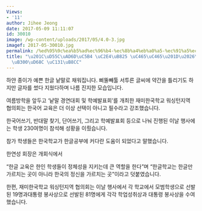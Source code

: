 ```yaml
---
Views:
- '11'
author: Jihee Jeong
date: 2017-05-09 11:11:07
id: 30010
image: /wp-content/uploads/2017/05/4.0-3.jpg
imagef: 2017-05-30010.jpg
permalink: /%ed%95%9c%ea%b5%ad%ec%96%b4-%ec%8b%a4%eb%a0%a5-%ec%91%a5%ec%91%a5%eb%82%b1%eb%a7%90%eb%8c%80%ed%9a%8c-%ec%84%b1%eb%a3%8c/
title: "\u201C\uD55C\uAD6D\uC5B4 \uC2E4\uB825 \uC465\uC465\u201D\u2026\uB0B1\uB9D0\
  \uB300\uD68C \uC131\uB8CC"
---
```


하얀 종이가 예쁜 한글 낱말로 채워집니다. 삐뚤빼툴 서투른 글씨에 약간을 틀리기도 하지만 글자를 썼다 지웠다하며 나름 진지한 모습입니다.

여름방학을 앞두고 ‘낱말 경연대회 및 학예발표회’를 개최한 재미한국학교 워싱턴지역 협의회는 한국어 교육은 더 이상 선택이 아니고 필수라고 강조했습니다.

한국어쓰기, 반대말 찾기, 단어쓰기, 그리고 학예발표회 등으로 나눠 진행된 이날 행사에는 학생 230여명이 참석해 성황을 이뤘습니다.

참가 학생들은 한국학교가 한글공부에 커다란 도움이 되었다고 말했습니다.

한연성 회장은 개회식에서

“한글 교육은 한인 학생들이 정체성을 지키는데 큰 역할을 한다”며 “한글학교는 한글만 가르치는 곳이 아니라 한국의 정신을 가르치는 곳”이라고 덧붙였습니다.

한편, 재미한국학교 워싱턴지역 협의회는 이날 행사에서 각 학교에서 모범학생으로 선발된 19명과대통령 봉사상으로 선발된 81명에게 각각 학업성취상과 대통령 봉사상을 수여했습니다.